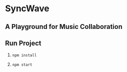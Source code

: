 # **SyncWave**

## A Playground for Music Collaboration

## **Run Project**

1. `npm install`

2. `npm start`
